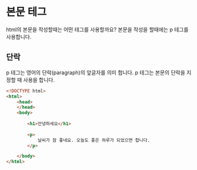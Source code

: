 # 본문 테그
html의 본문을 작성할때는 어떤 테그를 사용할까요? 본문을 작성을 할때에는 p 테그를 사용합니다.


## 단락
p 테그는 영어의 단락(paragraph)의 앞글자를 의미 합니다. p 테그는 본문의 단락을 지정할 때 사용을 합니다.

```html
<!DOCTYPE html>
<html>
    <head> 
    </head>
    <body>
        
        <h1>안녕하세요</h1>
        
        <p>
            날씨가 참 좋네요. 오늘도 좋은 하루가 되었으면 합니다.
        </p>

    </body>
</html>
```
